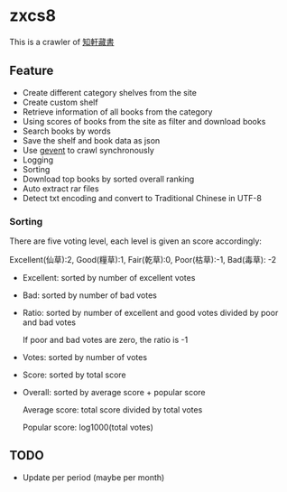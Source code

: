 # zxcs8
This is a crawler of [知軒藏書](http://www.zxcs8.com/map.html)

## Feature
* Create different category shelves from the site
* Create custom shelf
* Retrieve information of all books from the category
* Using scores of books from the site as filter and download books
* Search books by words
* Save the shelf and book data as json
* Use [gevent](http://www.gevent.org/) to crawl synchronously
* Logging
* Sorting
* Download top books by sorted overall ranking
* Auto extract rar files
* Detect txt encoding and convert to Traditional Chinese in UTF-8

### Sorting
There are five voting level, each level is given an score accordingly:

Excellent(仙草):2, Good(糧草):1, Fair(乾草):0, Poor(枯草):-1, Bad(毒草): -2

* Excellent: sorted by number of excellent votes

* Bad: sorted by number of bad votes

* Ratio: sorted by number of excellent and good votes divided by poor and bad votes

  If poor and bad votes are zero, the ratio is -1

* Votes: sorted by number of votes

* Score: sorted by total score

* Overall: sorted by average score + popular score

  Average score: total score divided by total votes
  
  Popular score: log1000(total votes)
## TODO
* Update per period (maybe per month)
